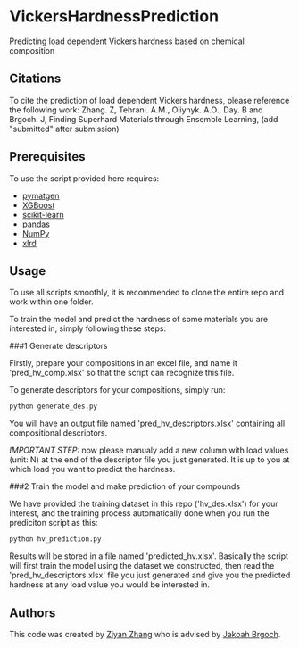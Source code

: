# VickersHardnessPrediction
Predicting load dependent Vickers hardness based on chemical composition

## Citations

To cite the prediction of load dependent Vickers hardness, please reference the following work:
Zhang. Z, Tehrani. A.M., Oliynyk. A.O., Day. B and Brgoch. J, Finding Superhard Materials through Ensemble Learning, (add "submitted" after submission)

##  Prerequisites

To use the script provided here requires:

- [pymatgen](http://pymatgen.org)
- [XGBoost](https://xgboost.readthedocs.io/en/latest/#)
- [scikit-learn](http://scikit-learn.org/stable/)
- [pandas](https://pandas.pydata.org/pandas-docs/stable/index.html)
- [NumPy](https://docs.scipy.org/doc/numpy/index.html)
- [xlrd](https://xlrd.readthedocs.io/en/latest/index.html)

## Usage

To use all scripts smoothly, it is recommended to clone the entire repo and work within one folder.

To train the model and predict the hardness of some materials you are interested in, simply following these steps:

###1 Generate descriptors

Firstly, prepare your compositions in an excel file, and name it 'pred_hv_comp.xlsx' so that the script can recognize this file.

To generate descriptors for your compositions, simply run:

```bash
python generate_des.py
```

You will have an output file named 'pred_hv_descriptors.xlsx' containing all compositional descriptors.

*IMPORTANT STEP:* now please manualy add a new column with load values (unit: N) at the end of the descriptor file you just generated. It is up to you at which load you want to predict the hardness.

###2 Train the model and make prediction of your compounds

We have provided the training dataset in this repo ('hv_des.xlsx') for your interest, and the training process automatically done when you run the prediciton script as this:

```bash
python hv_prediction.py
```

Results will be stored in a file named 'predicted_hv.xlsx'. Basically the script will first train the model using the dataset we constructed, then read the 'pred_hv_descriptors.xlsx' file you just generated and give you the predicted hardness at any load value you would be interested in.

## Authors

This code was created by [Ziyan Zhang](https://github.com/ziyan1996) who is advised by [Jakoah Brgoch](https://www.brgochchemistry.com/).
